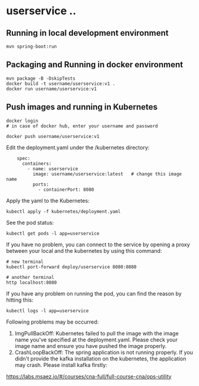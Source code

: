 # userservice ..

## Running in local development environment

```
mvn spring-boot:run
```

## Packaging and Running in docker environment

```
mvn package -B -DskipTests
docker build -t username/userservice:v1 .
docker run username/userservice:v1
```

## Push images and running in Kubernetes

```
docker login 
# in case of docker hub, enter your username and password

docker push username/userservice:v1
```

Edit the deployment.yaml under the /kubernetes directory:
```
    spec:
      containers:
        - name: userservice
          image: username/userservice:latest   # change this image name
          ports:
            - containerPort: 8080

```

Apply the yaml to the Kubernetes:
```
kubectl apply -f kubernetes/deployment.yaml
```

See the pod status:
```
kubectl get pods -l app=userservice
```

If you have no problem, you can connect to the service by opening a proxy between your local and the kubernetes by using this command:
```
# new terminal
kubectl port-forward deploy/userservice 8080:8080

# another terminal
http localhost:8080
```

If you have any problem on running the pod, you can find the reason by hitting this:
```
kubectl logs -l app=userservice
```

Following problems may be occurred:

1. ImgPullBackOff:  Kubernetes failed to pull the image with the image name you've specified at the deployment.yaml. Please check your image name and ensure you have pushed the image properly.
1. CrashLoopBackOff: The spring application is not running properly. If you didn't provide the kafka installation on the kubernetes, the application may crash. Please install kafka firstly:

https://labs.msaez.io/#/courses/cna-full/full-course-cna/ops-utility

